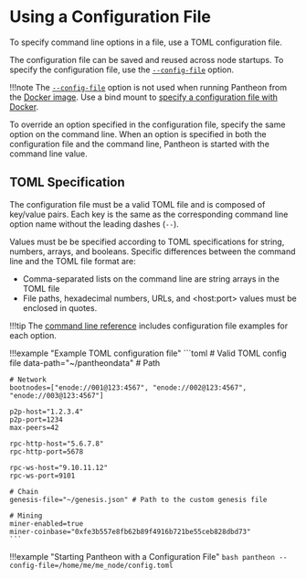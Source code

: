 # Using a Configuration File

To specify command line options in a file, use a TOML configuration file. 

The configuration file can be saved and reused across node startups. To specify the configuration file,
use the [`--config-file`](../Reference/Pantheon-CLI-Syntax.md#config-file) option. 

!!!note
    The [`--config-file`](../Reference/Pantheon-CLI-Syntax.md#config-file) option is not used when running Pantheon from the [Docker image](../Getting-Started/Run-Docker-Image.md). 
    Use a bind mount to [specify a configuration file with Docker](../Getting-Started/Run-Docker-Image.md#custom-configuration-file). 

To override an option specified in the configuration file, specify the same option on the command line. 
When an option is specified in both the configuration file and the command line, Pantheon is started with the command line value.  

## TOML Specification

The configuration file must be a valid TOML file and is composed of key/value pairs. Each key is the 
same as the corresponding command line option name without the leading dashes (`--`).

Values must be be specified according to TOML specifications for string, numbers, arrays, and booleans.
Specific differences between the command line and the TOML file format are: 

* Comma-separated lists on the command line are string arrays in the TOML file 
* File paths, hexadecimal numbers, URLs, and &lt;host:port> values must be enclosed in quotes. 

!!!tip
    The [command line reference](../Reference/Pantheon-CLI-Syntax.md) includes configuration file examples for each option.  

!!!example "Example TOML configuration file"
    ```toml
    # Valid TOML config file
    data-path="~/pantheondata" # Path
    
    # Network
    bootnodes=["enode://001@123:4567", "enode://002@123:4567", "enode://003@123:4567"]
    
    p2p-host="1.2.3.4"
    p2p-port=1234
    max-peers=42
    
    rpc-http-host="5.6.7.8"
    rpc-http-port=5678
    
    rpc-ws-host="9.10.11.12"
    rpc-ws-port=9101
    
    # Chain
    genesis-file="~/genesis.json" # Path to the custom genesis file
    
    # Mining
    miner-enabled=true
    miner-coinbase="0xfe3b557e8fb62b89f4916b721be55ceb828dbd73"
    ```
    
!!!example "Starting Pantheon with a Configuration File"
    ```bash
    pantheon --config-file=/home/me/me_node/config.toml
    ```
